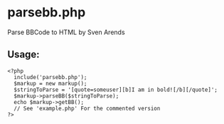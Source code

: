 # parsebb.php
Parse BBCode to HTML by Sven Arends
## Usage:
```
<?php
  include('parsebb.php');
  $markup = new markup();
  $stringToParse = '[quote=someuser][b]I am in bold![/b][/quote]';
  $markup->parseBB($stringToParse);
  echo $markup->getBB();
  // See 'example.php' For the commented version
?>
```
